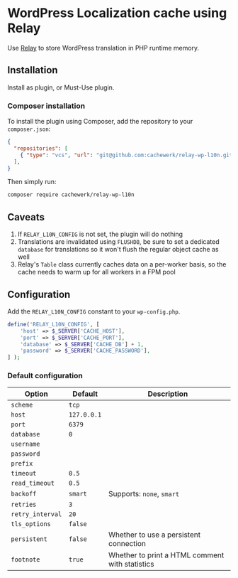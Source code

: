 # WordPress Localization cache using Relay

Use [Relay](https://relay.so) to store WordPress translation in PHP runtime memory.

## Installation

Install as plugin, or Must-Use plugin.

### Composer installation

To install the plugin using Composer, add the repository to your `composer.json`:

```json
{
  "repositories": [
    { "type": "vcs", "url": "git@github.com:cachewerk/relay-wp-l10n.git" }
  ],
}
```

Then simply run:

```bash
composer require cachewerk/relay-wp-l10n
```

## Caveats

1. If `RELAY_L10N_CONFIG` is not set, the plugin will do nothing
2. Translations are invalidated using `FLUSHDB`, be sure to set a dedicated `database` for translations so it won't flush the regular object cache as well
3. Relay's `Table` class currently caches data on a per-worker basis, so the cache needs to warm up for all workers in a FPM pool

## Configuration

Add the `RELAY_L10N_CONFIG` constant to your `wp-config.php`.

```php
define('RELAY_L10N_CONFIG', [
    'host' => $_SERVER['CACHE_HOST'],
    'port' => $_SERVER['CACHE_PORT'],
    'database' => $_SERVER['CACHE_DB'] + 1,
    'password' => $_SERVER['CACHE_PASSWORD'],
] );
```

### Default configuration

| Option           | Default     | Description |
| ---------------- | ----------- | ----------- |
| `scheme`         | `tcp`       | |
| `host`           | `127.0.0.1` | |
| `port`           | `6379`      | |
| `database`       | `0`         | |
| `username`       |             | |
| `password`       |             | |
| `prefix`         |             | |
| `timeout`        | `0.5`       | |
| `read_timeout`   | `0.5`       | |
| `backoff`        | `smart`     | Supports: `none`, `smart` |
| `retries`        | `3`         | |
| `retry_interval` | `20`        | |
| `tls_options`    | `false`     | |
| `persistent`     | `false`     | Whether to use a persistent connection |
| `footnote`       | `true`      | Whether to print a HTML comment with statistics |
